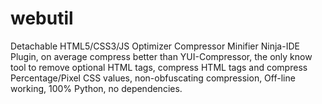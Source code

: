 webutil
=======

Detachable HTML5/CSS3/JS Optimizer Compressor Minifier Ninja-IDE Plugin, on average compress better than YUI-Compressor, the only know tool to remove optional HTML tags, compress HTML tags and compress Percentage/Pixel CSS values, non-obfuscating compression, Off-line working, 100% Python, no dependencies.
